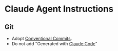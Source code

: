 # Claude Agent Instructions

## Git
- Adopt [Conventional Commits](https://www.conventionalcommits.org/en/v1.0.0/).
- Do not add "Generated with [Claude Code](https://claude.ai/code)"